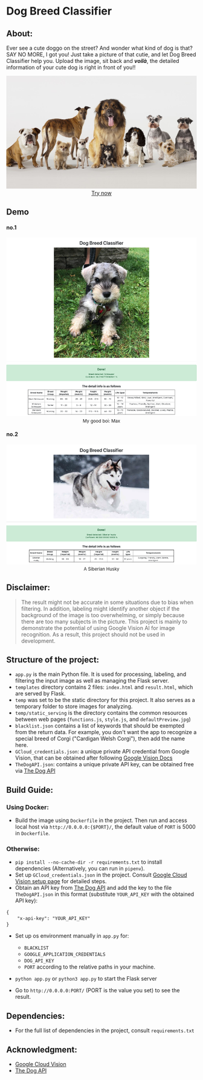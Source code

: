 # Dog Breed Classifier

## About:
Ever see a cute doggo on the street? And wonder what kind of dog is that?
SAY NO MORE, I got you! Just take a picture of that cutie, and let Dog Breed Classifier help you. Upload the image, sit back and ***voilà***, the detailed information of your cute dog is right in front of you!!

<p align="center">
    <img src="./demo/background.jpg">
    <a href="https://doggo-breed-classifier.herokuapp.com/index">Try now</a>
</p>

## Demo

#### no.1
<p align="center">
    <img src="./demo/Max_demo.png">
    <small>My good boi: Max</small>
</p>

#### no.2
<p align="center">
    <img src="./demo/Siberian_Husky_Demo.png">
    <small>A Siberian Husky</small>
</p>



## Disclaimer:
> The result might not be accurate in some situations due to bias when filtering. 
In addition, labeling might identify another object if the background of the image is too overwhelming, or simply because there are too many subjects in the picture.
This project is mainly to demonstrate the potential of using Google Vision AI for image recognition.
As a result, this project should not be used in development.  

## Structure of the project:
+ `app.py` is the main Python file. It is used for processing, labeling, and filtering the input image as well as managing the Flask server.
+ `templates` directory contains 2 files: `index.html` and `result.html`, which are served by Flask.
+ `temp` was set to be the static directory for this project. It also serves as a temporary folder to store images for analyzing.
+ `temp/static_serving` is the directory contains the common resources between web pages (`functions.js`, `style.js`, and `defaultPreview.jpg`)
+ `blacklist.json` contains a list of keywords that should be exempted from the return data. For example, you don't want the app to recognize a special breed of Corgi ("Cardigan Welsh Corgi"), then add the name here.
+ `GCloud_credentials.json`: a unique private API credential from Google Vision, that can be obtained after following [Google Vision Docs](https://cloud.google.com/vision/docs)
+ `TheDogAPI.json`: contains a unique private API key, can be obtained free via [The Dog API](https://thedogapi.com/)

## Build Guide:
### Using Docker:
+ Build the image using `Dockerfile` in the project. Then run and access local host via `http://0.0.0.0:{$PORT}/`, the default value of `PORT` is 5000 in `Dockerfile`.

### Otherwise:
+ `pip install --no-cache-dir -r requirements.txt` to install dependencies (Alternatively, you can run in `pipenv`). 
+ Set up `GCloud_credentials.json` in the project. Consult [Google Cloud Vision setup page](https://cloud.google.com/vision/docs/setup) for detailed steps. 
+ Obtain an API key from [The Dog API](https://thedogapi.com/) and add the key to the file `TheDogAPI.json` in this format (substitute `YOUR_API_KEY` with the obtained API key):
```
{
    "x-api-key": "YOUR_API_KEY"
}
```
+ Set up os environment manually in `app.py` for:
    + `BLACKLIST`
    + `GOOGLE_APPLICATION_CREDENTIALS`
    + `DOG_API_KEY`
    + `PORT` 
    according to the relative paths in your machine.

+ `python app.py` or `python3 app.py` to start the Flask server
+ Go to `http://0.0.0.0:PORT/` (PORT is the value you set) to see the result.

## Dependencies:
+ For the full list of dependencies in the project, consult `requirements.txt`

## Acknowledgment:
+ [Google Cloud Vision](https://cloud.google.com/)
+ [The Dog API](https://thedogapi.com/)